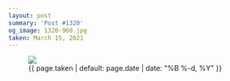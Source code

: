 ```yaml
---
layout: post
summary: 'Post #1320'
og_image: 1320-960.jpg
taken: March 15, 2021
---
```


<figure class="post">
<img sizes="(min-width: 700px) 50vw, calc(100vw - 2rem)" src="{{ site.assets_url }}/1320-480.jpg" srcset="{{ site.assets_url }}/1320-240.jpg 240w, {{ site.assets_url }}/1320-480.jpg 480w, {{ site.assets_url }}/1320-720.jpg 720w, {{ site.assets_url }}/1320-960.jpg 960w"/>
<figcaption>
<time>{{ page.taken | default: page.date | date: "%B %-d, %Y" }}</time>
</figcaption>
</figure>
